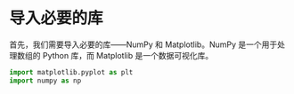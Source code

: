 # 导入必要的库

首先，我们需要导入必要的库——NumPy 和 Matplotlib。NumPy 是一个用于处理数组的 Python 库，而 Matplotlib 是一个数据可视化库。

```python
import matplotlib.pyplot as plt
import numpy as np
```
